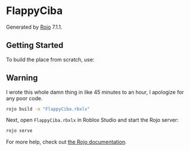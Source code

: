 # FlappyCiba
Generated by [Rojo](https://github.com/rojo-rbx/rojo) 7.1.1.

## Getting Started
To build the place from scratch, use:

## Warning
I wrote this whole damn thing in like 45 minutes to an hour, I apologize for any poor code.

```bash
rojo build -o "FlappyCiba.rbxlx"
```

Next, open `FlappyCiba.rbxlx` in Roblox Studio and start the Rojo server:

```bash
rojo serve
```

For more help, check out [the Rojo documentation](https://rojo.space/docs).